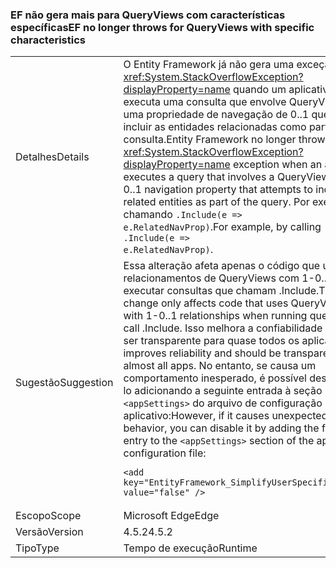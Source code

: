 ### <a name="ef-no-longer-throws-for-queryviews-with-specific-characteristics"></a><span data-ttu-id="3d48c-101">EF não gera mais para QueryViews com características específicas</span><span class="sxs-lookup"><span data-stu-id="3d48c-101">EF no longer throws for QueryViews with specific characteristics</span></span>

|   |   |
|---|---|
|<span data-ttu-id="3d48c-102">Detalhes</span><span class="sxs-lookup"><span data-stu-id="3d48c-102">Details</span></span>|<span data-ttu-id="3d48c-103">O Entity Framework já não gera uma exceção <xref:System.StackOverflowException?displayProperty=name> quando um aplicativo executa uma consulta que envolve QueryView com uma propriedade de navegação de 0..1 que tenta incluir as entidades relacionadas como parte da consulta.</span><span class="sxs-lookup"><span data-stu-id="3d48c-103">Entity Framework no longer throws a <xref:System.StackOverflowException?displayProperty=name> exception when an app executes a query that involves a QueryView with a 0..1 navigation property that attempts to include the related entities as part of the query.</span></span> <span data-ttu-id="3d48c-104">Por exemplo, chamando <code>.Include(e =&gt; e.RelatedNavProp)</code>.</span><span class="sxs-lookup"><span data-stu-id="3d48c-104">For example, by calling <code>.Include(e =&gt; e.RelatedNavProp)</code>.</span></span>|
|<span data-ttu-id="3d48c-105">Sugestão</span><span class="sxs-lookup"><span data-stu-id="3d48c-105">Suggestion</span></span>|<span data-ttu-id="3d48c-106">Essa alteração afeta apenas o código que usa relacionamentos de QueryViews com 1-0..1 ao executar consultas que chamam .Include.</span><span class="sxs-lookup"><span data-stu-id="3d48c-106">This change only affects code that uses QueryViews with 1-0..1 relationships when running queries that call .Include.</span></span> <span data-ttu-id="3d48c-107">Isso melhora a confiabilidade e deve ser transparente para quase todos os aplicativos.</span><span class="sxs-lookup"><span data-stu-id="3d48c-107">It improves reliability and should be transparent to almost all apps.</span></span> <span data-ttu-id="3d48c-108">No entanto, se causa um comportamento inesperado, é possível desabilitá-lo adicionando a seguinte entrada à seção <code>&lt;appSettings&gt;</code> do arquivo de configuração do aplicativo:</span><span class="sxs-lookup"><span data-stu-id="3d48c-108">However, if it causes unexpected behavior, you can disable it by adding the following entry to the <code>&lt;appSettings&gt;</code> section of the app's configuration file:</span></span><pre><code class="lang-xml">&lt;add key=&quot;EntityFramework_SimplifyUserSpecifiedViews&quot; value=&quot;false&quot; /&gt;&#13;&#10;</code></pre>|
|<span data-ttu-id="3d48c-109">Escopo</span><span class="sxs-lookup"><span data-stu-id="3d48c-109">Scope</span></span>|<span data-ttu-id="3d48c-110">Microsoft Edge</span><span class="sxs-lookup"><span data-stu-id="3d48c-110">Edge</span></span>|
|<span data-ttu-id="3d48c-111">Versão</span><span class="sxs-lookup"><span data-stu-id="3d48c-111">Version</span></span>|<span data-ttu-id="3d48c-112">4.5.2</span><span class="sxs-lookup"><span data-stu-id="3d48c-112">4.5.2</span></span>|
|<span data-ttu-id="3d48c-113">Tipo</span><span class="sxs-lookup"><span data-stu-id="3d48c-113">Type</span></span>|<span data-ttu-id="3d48c-114">Tempo de execução</span><span class="sxs-lookup"><span data-stu-id="3d48c-114">Runtime</span></span>|


